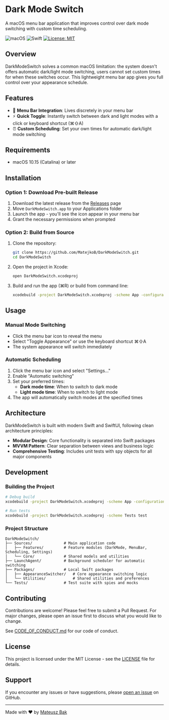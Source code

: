 # Dark Mode Switch

A macOS menu bar application that improves control over dark mode switching with custom time scheduling.

![macOS](https://img.shields.io/badge/macOS-10.15+-blue.svg)
![Swift](https://img.shields.io/badge/Swift-6.1-orange.svg)
[![License: MIT](https://img.shields.io/badge/License-MIT-yellow.svg)](https://opensource.org/licenses/MIT)

## Overview

DarkModeSwitch solves a common macOS limitation: the system doesn't offers automatic dark/light mode switching, users cannot set custom times for when these switches occur. This lightweight menu bar app gives you full control over your appearance schedule.

## Features

- 🌙 **Menu Bar Integration**: Lives discretely in your menu bar
- ⚡ **Quick Toggle**: Instantly switch between dark and light modes with a click or keyboard shortcut (⌘⇧A)
- ⏰ **Custom Scheduling**: Set your own times for automatic dark/light mode switching

## Requirements

- macOS 10.15 (Catalina) or later

## Installation

### Option 1: Download Pre-built Release

1. Download the latest release from the [Releases](https://github.com/MatejkoB/DarkModeSwitch/releases) page
2. Move `DarkModeSwitch.app` to your Applications folder
3. Launch the app - you'll see the icon appear in your menu bar
4. Grant the necessary permissions when prompted

### Option 2: Build from Source

1. Clone the repository:
   ```bash
   git clone https://github.com/MatejkoB/DarkModeSwitch.git
   cd DarkModeSwitch
   ```

2. Open the project in Xcode:
   ```bash
   open DarkModeSwitch.xcodeproj
   ```

3. Build and run the app (⌘R) or build from command line:
   ```bash
   xcodebuild -project DarkModeSwitch.xcodeproj -scheme App -configuration Release build
   ```

## Usage

### Manual Mode Switching

- Click the menu bar icon to reveal the menu
- Select "Toggle Appearance" or use the keyboard shortcut ⌘⇧A
- The system appearance will switch immediately

### Automatic Scheduling

1. Click the menu bar icon and select "Settings..."
2. Enable "Automatic switching"
3. Set your preferred times:
   - **Dark mode time**: When to switch to dark mode
   - **Light mode time**: When to switch to light mode
4. The app will automatically switch modes at the specified times

## Architecture

DarkModeSwitch is built with modern Swift and SwiftUI, following clean architecture principles:

- **Modular Design**: Core functionality is separated into Swift packages
- **MVVM Pattern**: Clear separation between views and business logic
- **Comprehensive Testing**: Includes unit tests with spy objects for all major components

## Development

### Building the Project

```bash
# Debug build
xcodebuild -project DarkModeSwitch.xcodeproj -scheme App -configuration Debug build

# Run tests
xcodebuild -project DarkModeSwitch.xcodeproj -scheme Tests test
```

### Project Structure

```
DarkModeSwitch/
├── Sources/              # Main application code
│   ├── Features/         # Feature modules (DarkMode, MenuBar, Scheduling, Settings)
│   └── Core/             # Shared models and utilities
├── LaunchAgent/          # Background scheduler for automatic switching
├── Packages/             # Local Swift packages
│   ├── AppearanceSwitcher/   # Core appearance switching logic
│   └── Utilities/            # Shared utilities and preferences
└── Tests/                # Test suite with spies and mocks
```

## Contributing

Contributions are welcome! Please feel free to submit a Pull Request. For major changes, please open an issue first to discuss what you would like to change.

See [CODE_OF_CONDUCT.md](CODE_OF_CONDUCT.md) for our code of conduct.

## License

This project is licensed under the MIT License - see the [LICENSE](LICENSE) file for details.

## Support

If you encounter any issues or have suggestions, please [open an issue](https://github.com/MatejkoB/DarkModeSwitch/issues) on GitHub.

---

Made with ❤️ by [Mateusz Bąk](https://github.com/MatejkoB)
